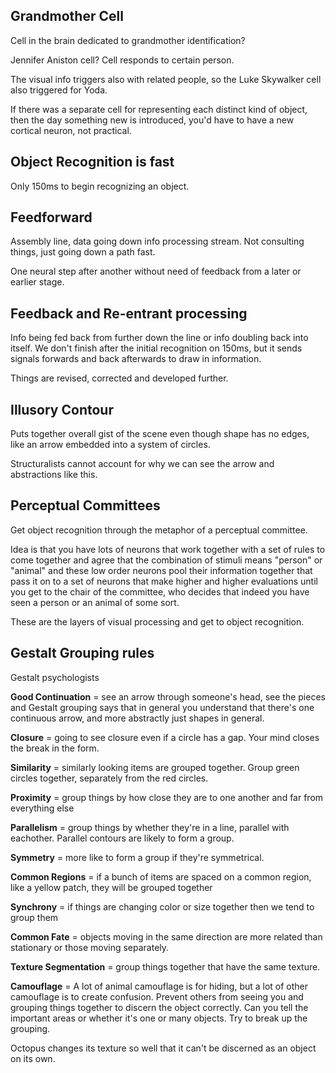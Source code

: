 ## Grandmother Cell

Cell in the brain dedicated to grandmother identification?

Jennifer Aniston cell? Cell responds to certain person.

The visual info triggers also with related people, so the Luke Skywalker cell also triggered for Yoda.

If there was a separate cell for representing each distinct kind of object, then the day something new is introduced, you'd have to have a new cortical neuron, not practical.

## Object Recognition is fast

Only 150ms to begin recognizing an object.

## Feedforward

Assembly line, data going down info processing stream. Not consulting things, just going down a path fast.

One neural step after another without need of feedback from a later or earlier stage.

## Feedback and Re-entrant processing

Info being fed back from further down the line or info doubling back into itself. We don't finish after the initial recognition on 150ms, but it sends signals forwards and back afterwards to draw in information.

Things are revised, corrected and developed further.

## Illusory Contour

Puts together overall gist of the scene even though shape has no edges, like an arrow embedded into a system of circles.

Structuralists cannot account for why we can see the arrow and abstractions like this.

## Perceptual Committees

Get object recognition through the metaphor of a perceptual committee.

Idea is that you have lots of neurons that work together with a set of rules to come together and agree that the combination of stimuli means "person" or "animal" and these low order neurons pool their information together that pass it on to a set of neurons that make higher and higher evaluations until you get to the chair of the committee, who decides that indeed you have seen a person or an animal of some sort.

These are the layers of visual processing and get to object recognition.

## Gestalt Grouping rules

Gestalt psychologists

**Good Continuation** = see an arrow through someone's head, see the pieces and Gestalt grouping says that in general you understand that there's one continuous arrow, and more abstractly just shapes in general.

**Closure** = going to see closure even if a circle has a gap. Your mind closes the break in the form.

**Similarity** = similarly looking items are grouped together. Group green circles together, separately from the red circles.

**Proximity** = group things by how close they are to one another and far from everything else

**Parallelism** = group things by whether they're in a line, parallel with eachother. Parallel contours are likely to form a group.

**Symmetry** = more like to form a group if they're symmetrical.

**Common Regions** = if a bunch of items are spaced on a common region, like a yellow patch, they will be grouped together

**Synchrony** = if things are changing color or size together then we tend to group them

**Common Fate** = objects moving in the same direction are more related than stationary or those moving separately.

**Texture Segmentation** = group things together that have the same texture.

**Camouflage** = A lot of animal camouflage is for hiding, but a lot of other camouflage is to create confusion. Prevent others from seeing you and grouping things together to discern the object correctly. Can you tell the important areas or whether it's one or many objects. Try to break up the grouping.

Octopus changes its texture so well that it can't be discerned as an object on its own.
